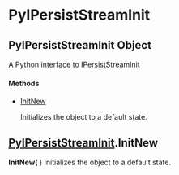 # PyIPersistStreamInit

## PyIPersistStreamInit Object

A Python interface to IPersistStreamInit

#### Methods


  - [InitNew](PyIPersistStreamInit.md#pyipersiststreaminitinitnew)

    Initializes the object to a default state\.&nbsp;


## [PyIPersistStreamInit](#pyipersiststreaminit)\.InitNew

 **InitNew\(** \)
Initializes the object to a default state\.